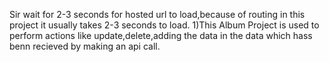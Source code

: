 Sir wait for 2-3 seconds for hosted url to load,because of routing in this project it usually takes 2-3 seconds to load.
1)This Album Project is used to perform actions like update,delete,adding the data in the data which hass benn recieved by making an api call.
